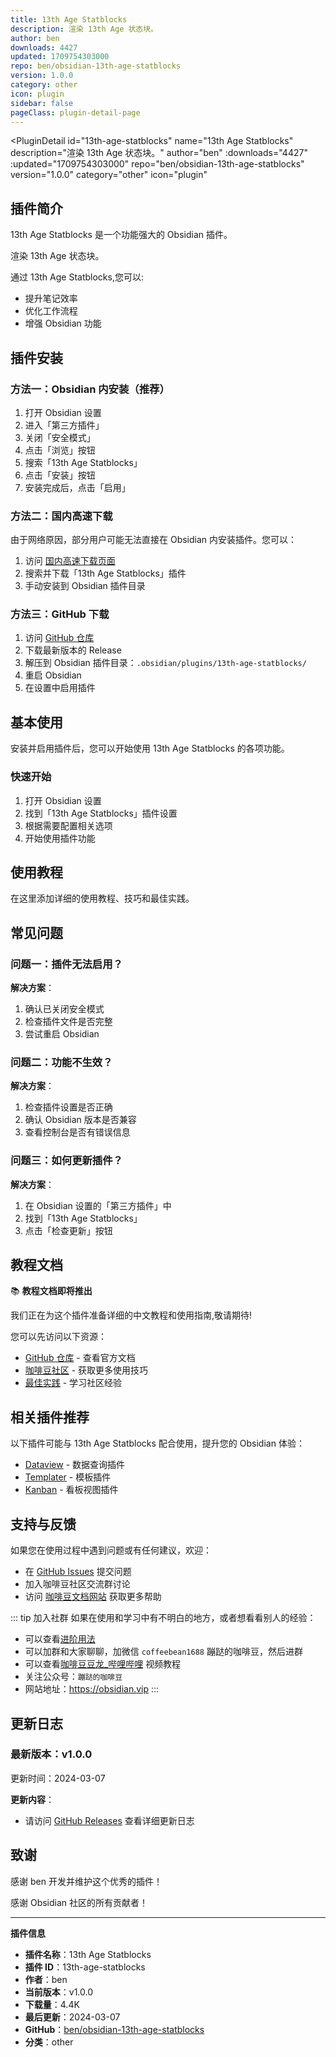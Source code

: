 ```yaml
---
title: 13th Age Statblocks
description: 渲染 13th Age 状态块。
author: ben
downloads: 4427
updated: 1709754303000
repo: ben/obsidian-13th-age-statblocks
version: 1.0.0
category: other
icon: plugin
sidebar: false
pageClass: plugin-detail-page
---
```


<PluginDetail
  id="13th-age-statblocks"
  name="13th Age Statblocks"
  description="渲染 13th Age 状态块。"
  author="ben"
  :downloads="4427"
  :updated="1709754303000"
  repo="ben/obsidian-13th-age-statblocks"
  version="1.0.0"
  category="other"
  icon="plugin"
>

<!-- AUTO_GENERATED_START -->
## 插件简介

13th Age Statblocks 是一个功能强大的 Obsidian 插件。

渲染 13th Age 状态块。

通过 13th Age Statblocks,您可以:

- 提升笔记效率
- 优化工作流程
- 增强 Obsidian 功能

<!-- AUTO_GENERATED_END -->

<!-- AUTO_GENERATED_START -->
## 插件安装

### 方法一：Obsidian 内安装（推荐）

1. 打开 Obsidian 设置
2. 进入「第三方插件」
3. 关闭「安全模式」
4. 点击「浏览」按钮
5. 搜索「13th Age Statblocks」
6. 点击「安装」按钮
7. 安装完成后，点击「启用」

### 方法二：国内高速下载

由于网络原因，部分用户可能无法直接在 Obsidian 内安装插件。您可以：

1. 访问 [国内高速下载页面](/zh/documentation/obsidian-plugins-download.html)
2. 搜索并下载「13th Age Statblocks」插件
3. 手动安装到 Obsidian 插件目录

### 方法三：GitHub 下载

1. 访问 [GitHub 仓库](https://github.com/ben/obsidian-13th-age-statblocks)
2. 下载最新版本的 Release
3. 解压到 Obsidian 插件目录：`.obsidian/plugins/13th-age-statblocks/`
4. 重启 Obsidian
5. 在设置中启用插件

## 基本使用

安装并启用插件后，您可以开始使用 13th Age Statblocks 的各项功能。

### 快速开始

1. 打开 Obsidian 设置
2. 找到「13th Age Statblocks」插件设置
3. 根据需要配置相关选项
4. 开始使用插件功能

<!-- AUTO_GENERATED_END -->

<!-- CUSTOM_CONTENT_START:tutorial -->
## 使用教程

在这里添加详细的使用教程、技巧和最佳实践。

<!-- CUSTOM_CONTENT_END:tutorial -->

<!-- SHARED_CONTENT_START -->
## 常见问题

### 问题一：插件无法启用？

**解决方案**：
1. 确认已关闭安全模式
2. 检查插件文件是否完整
3. 尝试重启 Obsidian

### 问题二：功能不生效？

**解决方案**：
1. 检查插件设置是否正确
2. 确认 Obsidian 版本是否兼容
3. 查看控制台是否有错误信息

### 问题三：如何更新插件？

**解决方案**：
1. 在 Obsidian 设置的「第三方插件」中
2. 找到「13th Age Statblocks」
3. 点击「检查更新」按钮

## 教程文档

📚 **教程文档即将推出**

我们正在为这个插件准备详细的中文教程和使用指南,敬请期待!

您可以先访问以下资源：
- [GitHub 仓库](https://github.com/ben/obsidian-13th-age-statblocks) - 查看官方文档
- [咖啡豆社区](/zh/bases/) - 获取更多使用技巧
- [最佳实践](/zh/best-practices/) - 学习社区经验

## 相关插件推荐

以下插件可能与 13th Age Statblocks 配合使用，提升您的 Obsidian 体验：

- [Dataview](/zh/plugins/dataview.html) - 数据查询插件
- [Templater](/zh/plugins/templater-obsidian.html) - 模板插件
- [Kanban](/zh/plugins/obsidian-kanban.html) - 看板视图插件

## 支持与反馈

如果您在使用过程中遇到问题或有任何建议，欢迎：

- 在 [GitHub Issues](https://github.com/ben/obsidian-13th-age-statblocks/issues) 提交问题
- 加入咖啡豆社区交流群讨论
- 访问 [咖啡豆文档网站](https://obsidian.vip) 获取更多帮助

::: tip 加入社群
如果在使用和学习中有不明白的地方，或者想看看别人的经验：
- 可以查看[进阶用法](/zh/advanced)
- 可以加群和大家聊聊，加微信 `coffeebean1688` 蹦跶的咖啡豆，然后进群
- 可以查看[咖啡豆豆龙_哔哩哔哩](https://space.bilibili.com/618777356) 视频教程
- 关注公众号：`蹦跶的咖啡豆`
- 网站地址：https://obsidian.vip
:::
<!-- SHARED_CONTENT_END -->

<!-- AUTO_GENERATED_START -->
## 更新日志

### 最新版本：v1.0.0

更新时间：2024-03-07

**更新内容**：
- 请访问 [GitHub Releases](https://github.com/ben/obsidian-13th-age-statblocks/releases) 查看详细更新日志

## 致谢

感谢 ben 开发并维护这个优秀的插件！

感谢 Obsidian 社区的所有贡献者！

---

**插件信息**
- **插件名称**：13th Age Statblocks
- **插件 ID**：13th-age-statblocks
- **作者**：ben
- **当前版本**：v1.0.0
- **下载量**：4.4K
- **最后更新**：2024-03-07
- **GitHub**：[ben/obsidian-13th-age-statblocks](https://github.com/ben/obsidian-13th-age-statblocks)
- **分类**：other
<!-- AUTO_GENERATED_END -->

</PluginDetail>


